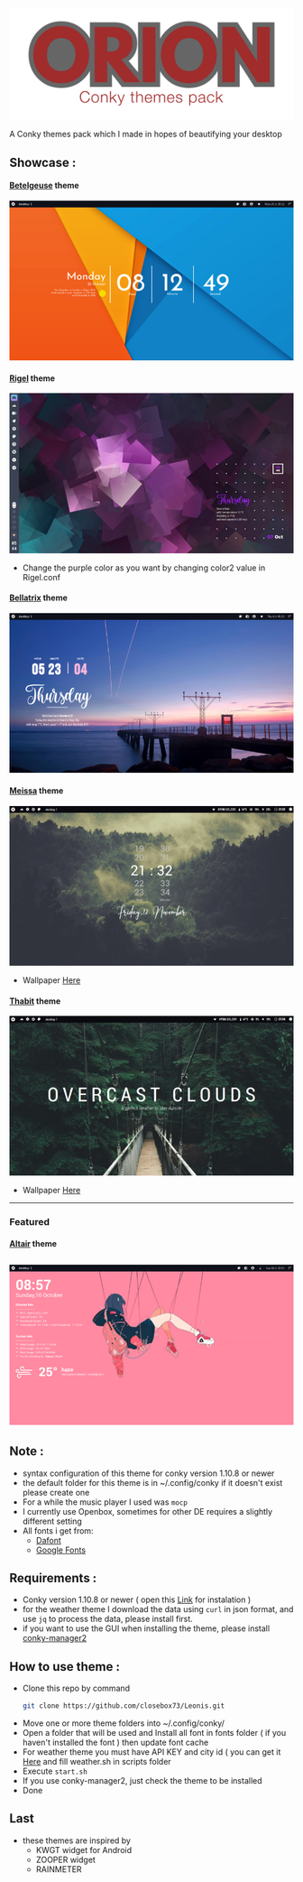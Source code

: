 ![greetings](/Asset/Orion.png)

A Conky themes pack which I made in hopes of beautifying your desktop 

## Showcase :

#### [Betelgeuse](/Betelgeuse) theme

![](/Betelgeuse/preview.png)
#### [Rigel](/Rigel) theme

![](/Rigel/preview.png)
- Change the purple color as you want by changing color2 value in Rigel.conf
#### [Bellatrix](/Bellatrix) theme

![](/Bellatrix/preview.png)
#### [Meissa](/Meissa) theme

![](/Meissa/preview.png)
- Wallpaper [Here](https://unsplash.com/photos/3ytjETpQMNY)
#### [Thabit](/Thabit) theme

![](/Thabit/preview.png)
- Wallpaper [Here](https://unsplash.com/photos/bAYnUAtV9aY)
---------------------------------------------------
### Featured
#### [Altair](/Altair) theme

![](/Altair/preview.png)
----------------------------------------------------------------

## Note :
- syntax configuration of this theme for conky version 1.10.8 or newer
- the default folder for this theme is in ~/.config/conky if it doesn't exist please create one
- For a while the music player I used was `mocp`
- I currently use Openbox, sometimes for other DE requires a slightly different setting
- All fonts i get from:
	 - [Dafont](https://www.dafont.com)
	 - [Google Fonts](https://fonts.google.com) 

## Requirements :
- Conky version 1.10.8 or newer ( open this  [Link](https://github.com/brndnmtthws/conky) for instalation )
- for the weather theme I download the data using `curl` in json format, and use `jq` to process the data, please install first.
- if you want to use the GUI when installing the theme, please install [conky-manager2](https://github.com/zcot/conky-manager2)

## How to use theme :
- Clone this repo by command
  ```bash
  git clone https://github.com/closebox73/Leonis.git
  ```
- Move one or more theme folders into ~/.config/conky/
- Open a folder that will be used and Install all font in fonts folder ( if you haven't installed the font ) then update font cache
- For weather theme you must have API KEY and city id ( you can get it [Here](https://openweathermap.org) and fill weather.sh in scripts folder
- Execute `start.sh`
- If you use conky-manager2, just check the theme to be installed
- Done

## Last
- these themes are inspired by
	- KWGT widget for Android
	- ZOOPER widget
	- RAINMETER 
